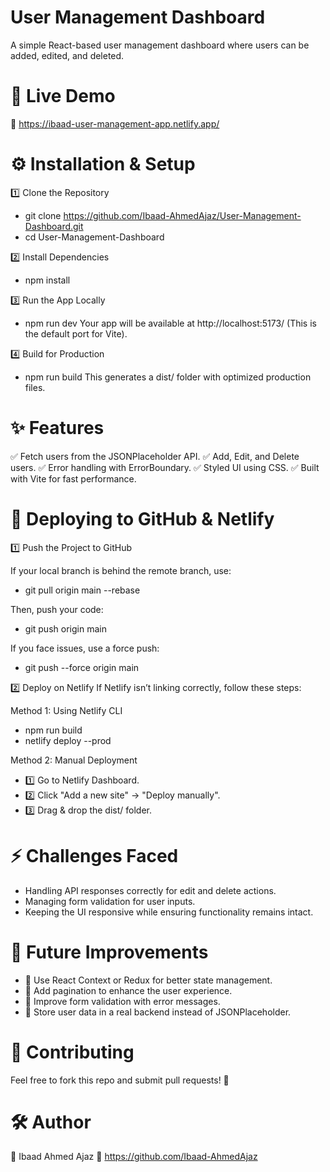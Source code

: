 # User Management Dashboard
A simple React-based user management dashboard where users can be added, edited, and deleted.

# 🚀 Live Demo
🔗 https://ibaad-user-management-app.netlify.app/

# ⚙️ Installation & Setup
1️⃣ Clone the Repository
- git clone https://github.com/Ibaad-AhmedAjaz/User-Management-Dashboard.git
- cd User-Management-Dashboard

2️⃣ Install Dependencies
- npm install

3️⃣ Run the App Locally
- npm run dev
Your app will be available at http://localhost:5173/ (This is the default port for Vite).

4️⃣ Build for Production
- npm run build
This generates a dist/ folder with optimized production files.

# ✨ Features
✅ Fetch users from the JSONPlaceholder API.
✅ Add, Edit, and Delete users.
✅ Error handling with ErrorBoundary.
✅ Styled UI using CSS.
✅ Built with Vite for fast performance.

# 📌 Deploying to GitHub & Netlify
1️⃣ Push the Project to GitHub

If your local branch is behind the remote branch, use:
- git pull origin main --rebase

Then, push your code:
- git push origin main

If you face issues, use a force push:
- git push --force origin main

2️⃣ Deploy on Netlify
If Netlify isn’t linking correctly, follow these steps:

Method 1: Using Netlify CLI
- npm run build
- netlify deploy --prod

Method 2: Manual Deployment
- 1️⃣ Go to Netlify Dashboard.
- 2️⃣ Click "Add a new site" → "Deploy manually".
- 3️⃣ Drag & drop the dist/ folder.

# ⚡ Challenges Faced
- Handling API responses correctly for edit and delete actions.
- Managing form validation for user inputs.
- Keeping the UI responsive while ensuring functionality remains intact.

# 🚀 Future Improvements
- 🔹 Use React Context or Redux for better state management.
- 🔹 Add pagination to enhance the user experience.
- 🔹 Improve form validation with error messages.
- 🔹 Store user data in a real backend instead of JSONPlaceholder.

# 🤝 Contributing
Feel free to fork this repo and submit pull requests! 🚀

# 🛠 Author
👤 Ibaad Ahmed Ajaz
🔗 https://github.com/Ibaad-AhmedAjaz
